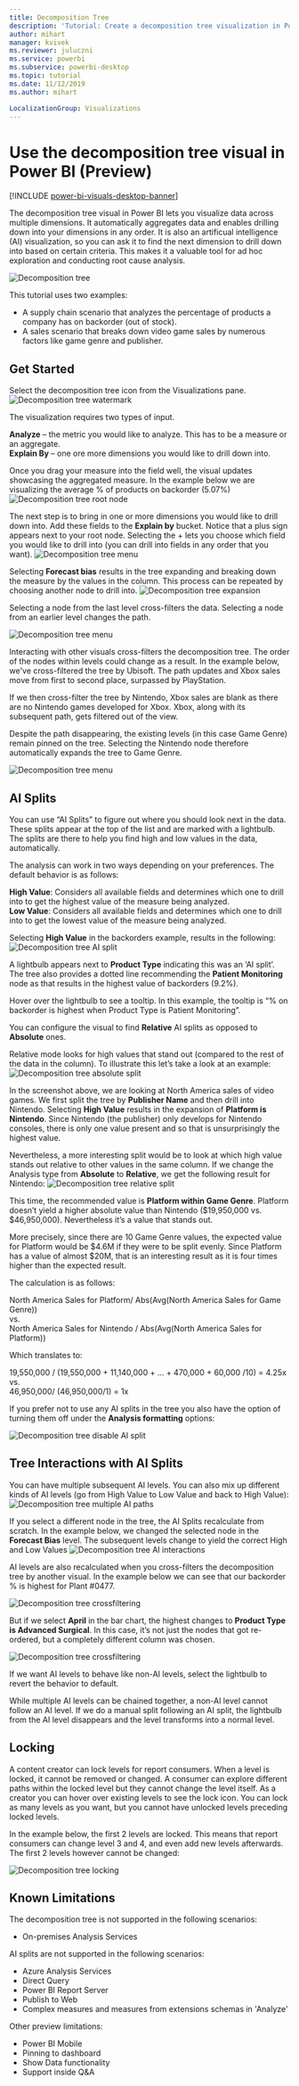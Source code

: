 ```yaml
---
title: Decomposition Tree
description: 'Tutorial: Create a decomposition tree visualization in Power BI'
author: mihart
manager: kvivek
ms.reviewer: juluczni
ms.service: powerbi
ms.subservice: powerbi-desktop
ms.topic: tutorial
ms.date: 11/12/2019
ms.author: mihart

LocalizationGroup: Visualizations
---
```


# Use the decomposition tree visual in Power BI (Preview)
[!INCLUDE [power-bi-visuals-desktop-banner](../includes/power-bi-visuals-desktop-banner.md)]

The decomposition tree visual in Power BI lets you visualize data across multiple dimensions. It automatically aggregates data and enables drilling down into your dimensions in any order. It is also an artificual intelligence (AI) visualization, so you can ask it to find the next dimension to drill down into based on certain criteria. This makes it a valuable tool for ad hoc exploration and conducting root cause analysis.

![Decomposition tree](media/power-bi-visualization-decomposition-tree/tree-full.png)

This tutorial uses two examples:

- A supply chain scenario that analyzes the percentage of products a company has on backorder (out of stock).  
- A sales scenario that breaks down video game sales by numerous factors like game genre and publisher.


## Get Started
Select the decomposition tree icon from the Visualizations pane.
![Decomposition tree watermark](media/power-bi-visualization-decomposition-tree/tree-watermark.png)

The visualization requires two types of input.

**Analyze** – the metric you would like to analyze. This has to be a measure or an aggregate.  
**Explain By** – one ore more dimensions you would like to drill down into.

Once you drag your measure into the field well, the visual updates showcasing the aggregated measure. In the example below we are visualizing the average % of products on backorder (5.07%)
![Decomposition tree root node](media/power-bi-visualization-decomposition-tree/tree-root.png)

The next step is to bring in one or more dimensions you would like to drill down into. Add these fields to the **Explain by** bucket. Notice that a plus sign appears next to your root node. Selecting the + lets you choose which field you would like to drill into (you can drill into fields in any order that you want).
![Decomposition tree menu](media/power-bi-visualization-decomposition-tree/tree-menu.png)

Selecting **Forecast bias** results in the tree expanding and breaking down the measure by the values in the column. This process can be repeated by choosing another node to drill into.
![Decomposition tree expansion](media/power-bi-visualization-decomposition-tree/tree-expansion.png)

Selecting a node from the last level cross-filters the data. Selecting a node from an earlier level changes the path.

![Decomposition tree menu](media/power-bi-visualization-decomposition-tree/tree-interaction.gif)

Interacting with other visuals cross-filters the decomposition tree. The order of the nodes within levels could change as a result.
In the example below, we've cross-filtered the tree by Ubisoft. The path updates and Xbox sales move from first to second place, surpassed by PlayStation. 

If we then cross-filter the tree by Nintendo, Xbox sales are blank as there are no Nintendo games developed for Xbox. Xbox, along with its subsequent path, gets filtered out of the view.

Despite the path disappearing, the existing levels (in this case Game Genre) remain pinned on the tree. Selecting the Nintendo node therefore automatically expands the tree to Game Genre.

![Decomposition tree menu](media/power-bi-visualization-decomposition-tree/tree-interaction-2.gif)


## AI Splits

You can use “AI Splits” to figure out where you should look next in the data. These splits appear at the top of the list and are marked with a lightbulb. The splits are there to help you find high and low values in the data, automatically.

The analysis can work in two ways depending on your preferences. The default behavior is as follows:

**High Value**: Considers all available fields and determines which one to drill into to get the highest value of the measure being analyzed.  
**Low Value**: Considers all available fields and determines which one to drill into to get the lowest value of the measure being analyzed.  

Selecting **High Value** in the backorders example, results in the following:
![Decomposition tree AI split](media/power-bi-visualization-decomposition-tree/tree-ai-split.png)

A lightbulb appears next to **Product Type** indicating this was an ‘AI split’. The tree also provides a dotted line recommending the **Patient Monitoring** node as that results in the highest value of backorders (9.2%). 

Hover over the lightbulb to see a tooltip. In this example, the tooltip is “% on backorder is highest when Product Type is Patient Monitoring”.

You can configure the visual to find **Relative** AI splits as opposed to **Absolute** ones. 

Relative mode looks for high values that stand out (compared to the rest of the data in the column). To illustrate this let’s take a look at an example:
![Decomposition tree absolute split](media/power-bi-visualization-decomposition-tree/tree-ai-absolute.png)

In the screenshot above, we are looking at North America sales of video games. We first split the tree by **Publisher Name** and then drill into Nintendo. Selecting **High Value** results in the expansion of **Platform is Nintendo**. Since Nintendo (the publisher) only develops for Nintendo consoles, there is only one value present and so that is unsurprisingly the highest value.

Nevertheless, a more interesting split would be to look at which high value stands out relative to other values in the same column. If we change the Analysis type from **Absolute** to **Relative**, we get the following result for Nintendo:
![Decomposition tree relative split](media/power-bi-visualization-decomposition-tree/tree-ai-relative.png)

This time, the recommended value is **Platform within Game Genre**.  Platform doesn’t yield a higher absolute value than Nintendo ($19,950,000 vs. $46,950,000). Nevertheless it’s a value that stands out.

More precisely, since there are 10 Game Genre values, the expected value for Platform would be $4.6M if they were to be split evenly. Since Platform has a value of almost $20M, that is an interesting result as it is four times higher than the expected result.

The calculation is as follows:

North America Sales for Platform/ Abs(Avg(North America Sales for Game Genre))  
vs.  
North America Sales for Nintendo / Abs(Avg(North America Sales for Platform))  

Which translates to:

19,550,000 / (19,550,000 + 11,140,000 + ... + 470,000 + 60,000 /10) = 4.25x  
vs.  
46,950,000/ (46,950,000/1) = 1x  

If you prefer not to use any AI splits in the tree you also have the option of turning them off under the **Analysis formatting** options:  

![Decomposition tree disable AI split](media/power-bi-visualization-decomposition-tree/tree-ai-disable.png)

## Tree Interactions with AI Splits

You can have multiple subsequent AI levels. You can also mix up different kinds of AI levels (go from High Value to Low Value and back to High Value):
![Decomposition tree multiple AI paths](media/power-bi-visualization-decomposition-tree/tree-multi-ai-path.png)

If you select a different node in the tree, the AI Splits recalculate from scratch. In the example below, we changed the selected node in the **Forecast Bias** level. The subsequent levels change to yield the correct High and Low Values
![Decomposition tree AI interactions](media/power-bi-visualization-decomposition-tree/tree-ai-interactions.png)

AI levels are also recalculated when you cross-filters the decomposition tree by another visual. In the example below we can see that our backorder % is highest for Plant #0477.

![Decomposition tree crossfiltering](media/power-bi-visualization-decomposition-tree/tree-ai-crossfilter1.png)

But if we select **April** in the bar chart, the highest changes to **Product Type is Advanced Surgical**. In this case, it’s not just the nodes that got re-ordered, but a completely different column was chosen. 

![Decomposition tree crossfiltering](media/power-bi-visualization-decomposition-tree/tree-ai-crossfilter2.png)

If we want AI levels to behave like non-AI levels, select the lightbulb to revert the behavior to default. 

While multiple AI levels can be chained together, a non-AI level cannot follow an AI level. If we do a manual split following an AI split, the lightbulb from the AI level disappears and the level transforms into a normal level. 

## Locking

A content creator can lock levels for report consumers. When a level is locked, it cannot be removed or changed. A consumer can explore different paths within the locked level but they cannot change the level itself. As a creator you can hover over existing levels to see the lock icon. You can lock as many levels as you want, but you cannot have unlocked levels preceding locked levels.

In the example below, the first 2 levels are locked. This means that report consumers can change level 3 and 4, and even add new levels afterwards. The first 2 levels however cannot be changed:

![Decomposition tree locking](media/power-bi-visualization-decomposition-tree/tree-locking.png)

## Known Limitations

The decomposition tree is not supported in the following scenarios:  
-	On-premises Analysis Services

AI splits are not supported in the following scenarios:  
-	Azure Analysis Services
-	Direct Query
-	Power BI Report Server
-	Publish to Web
-	Complex measures and measures from extensions schemas in 'Analyze'

Other preview limitations:
- Power BI Mobile  
- Pinning to dashboard
- Show Data functionality
- Support inside Q&A
